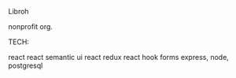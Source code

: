 Libroh

nonprofit org.

TECH:

react
react semantic ui
react redux
react hook forms
express, node, postgresql

